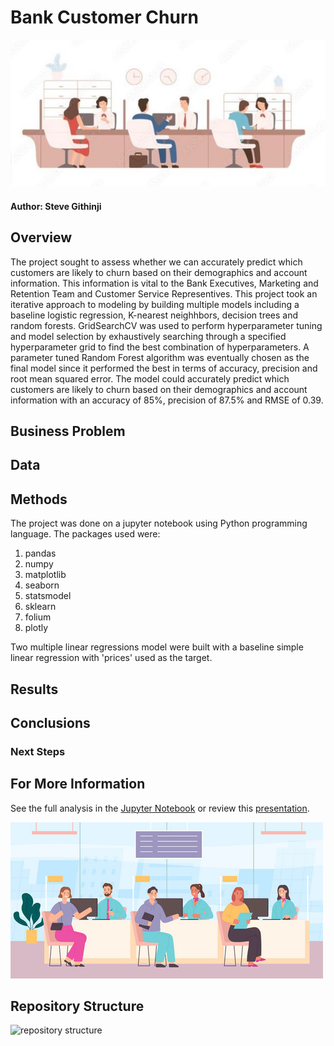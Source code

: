 # Bank Customer Churn

![homes_stock_photo](images/1000_F_222955315_ClkdpTfEaeXuODlPaXhEm628dAmdKLsN.jpg)

#### Author: Steve Githinji

## Overview

The project sought to assess whether we can accurately predict which customers are likely to churn based on their demographics and account information. This information is vital to the Bank Executives, Marketing and Retention Team and Customer Service Representives. This project took an iterative approach to modeling by building multiple models including a baseline logistic regression, K-nearest neighhbors, decision trees and random forests. GridSearchCV was used to perform hyperparameter tuning and model selection by exhaustively searching through a specified hyperparameter grid to find the best combination of hyperparameters. A parameter tuned Random Forest algorithm was eventually chosen as the final model since it performed the best in terms of accuracy, precision and root mean squared error. The model could  accurately predict which customers are likely to churn based on their demographics and account information with an accuracy of 85%, precision of 87.5% and RMSE of 0.39.


## Business Problem




## Data




## Methods
The project was done on a jupyter notebook using Python programming language. 
The packages used were:
1. pandas
2. numpy
3. matplotlib
4. seaborn
5. statsmodel
6. sklearn
7. folium
8. plotly

Two multiple linear regressions model were built with a baseline simple linear regression with 'prices' used as the target.

## Results



## Conclusions




### Next Steps





## For More Information

See the full analysis in the [Jupyter Notebook]() or review this [presentation]().


![another_banks_stock_photo](images/clients-in-bank-customer-service-counter-vector-37580887.jpg)


## Repository Structure

![repository structure](images/)




